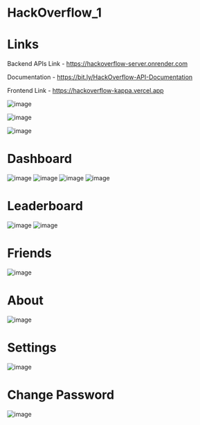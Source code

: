 # HackOverflow_1

# Links
Backend APIs Link - https://hackoverflow-server.onrender.com

Documentation - https://bit.ly/HackOverflow-API-Documentation

Frontend Link - https://hackoverflow-kappa.vercel.app
 
![image](https://user-images.githubusercontent.com/59612128/163394691-7fa79b91-293f-4762-8fdb-18ac6fae81ba.png)

![image](https://user-images.githubusercontent.com/59612128/163394733-a4af37fd-f4fa-4d3e-ab55-78c167e6cb6d.png)

![image](https://user-images.githubusercontent.com/59612128/163394769-9056369f-55a5-4190-8ee0-35f30f66ef3a.png)

# Dashboard
![image](https://user-images.githubusercontent.com/59612128/163394850-d160b570-bc7d-4fba-9b23-48cb9d3a9439.png)
![image](https://user-images.githubusercontent.com/59612128/163394876-df3063ab-1a4e-42b9-9053-1d077ef0b7dc.png)
![image](https://user-images.githubusercontent.com/59612128/163394911-9d9eb2bf-6f04-4271-9229-c2d301291365.png)
![image](https://user-images.githubusercontent.com/59612128/163394937-fe8bc007-eafd-45fc-a5e0-3582d9499b7e.png)

# Leaderboard

![image](https://user-images.githubusercontent.com/59612128/163395049-0b6c624b-4147-4aaf-919b-eb34da6d94d0.png)
![image](https://user-images.githubusercontent.com/59612128/163395098-6fdb0e0e-ab04-46c8-93bb-1abc5f0cc1ca.png)

# Friends
![image](https://user-images.githubusercontent.com/59612128/163395459-41bf8ad0-a6a7-4818-92d1-a9f8300a8b46.png)

# About
![image](https://user-images.githubusercontent.com/59612128/163395500-03bdf0a0-3a1a-4070-89ae-f9ae8e084cc9.png)

# Settings
![image](https://user-images.githubusercontent.com/59612128/163395546-ddd94824-12eb-4ba3-a4ad-303ae65638ac.png)

# Change Password
![image](https://user-images.githubusercontent.com/59612128/163395583-31303f18-0b9a-4f0a-a226-5e2c95d0acdc.png)
